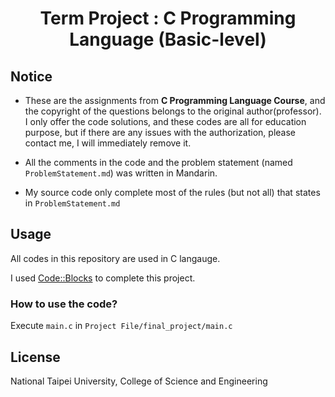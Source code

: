 <h1 align="center">
  Term Project : C Programming Language (Basic-level)
</h1>

## Notice
- These are the assignments from **C Programming Language Course**, and the copyright of the questions 
belongs to the original author(professor). I only offer the code solutions, and these codes are 
all for education purpose, but if there are any issues with the authorization, please contact me, 
I will immediately remove it.

- All the comments in the code and the problem statement (named `ProblemStatement.md`) was written in Mandarin.
- My source code only complete most of the rules (but not all) that states in `ProblemStatement.md`

## Usage

All codes in this repository are used in C langauge.

I used [Code::Blocks](https://www.codeblocks.org/) to complete this project.

### How to use the code?
Execute `main.c` in `Project File/final_project/main.c`


## License

National Taipei University, College of Science and Engineering
